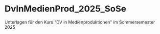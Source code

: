 # DvInMedienProd_2025_SoSe

Unterlagen für den Kurs "DV in Medienproduktionen" im Sommersemester 2025
